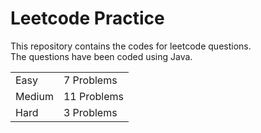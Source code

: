 # Leetcode Practice
This repository contains the codes for leetcode questions. <br>
The questions have been coded using Java. <br>
<table><tr><td>Easy</td><td>7 Problems</td></tr><tr><td>Medium</td><td>11 Problems</td></tr><tr><td>Hard</td><td>3 Problems</td></tr></table>
